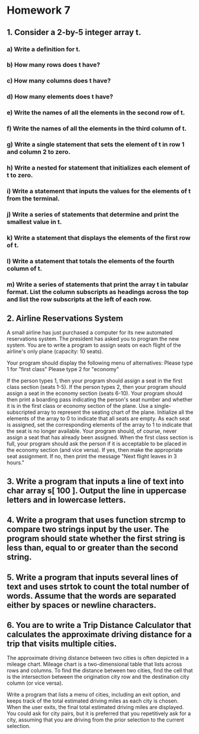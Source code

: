 # Homework 7

## 1. Consider a 2-by-5 integer array t.

### a) Write a definition for t.

### b) How many rows does t have?

### c) How many columns does t have?

### d) How many elements does t have?

### e) Write the names of all the elements in the second row of t.

### f) Write the names of all the elements in the third column of t.

### g) Write a single statement that sets the element of t in row 1 and column 2 to zero.

### h) Write a nested for statement that initializes each element of t to zero.

### i) Write a statement that inputs the values for the elements of t from the terminal.

### j) Write a series of statements that determine and print the smallest value in t.

### k) Write a statement that displays the elements of the first row of t.

### l) Write a statement that totals the elements of the fourth column of t.

### m) Write a series of statements that print the array t in tabular format. List the column subscripts as headings across the top and list the row subscripts at the left of each row.

## 2. Airline Reservations System

A small airline has just purchased a computer for its new automated reservations
system. The president has asked you to program the new system. You are to write a program to assign seats on each flight of the airline's only plane (capacity: 10 seats).

Your program should display the following menu of alternatives:
Please type 1 for "first class"
Please type 2 for "economy"

If the person types 1, then your program should assign a seat in the first class section (seats 1-5). If the person types 2, then your program should assign a seat in the economy section (seats 6-10). Your program should then print a boarding pass indicating the person's seat number and whether it is in the first class or economy section of the plane. Use a single-subscripted array to represent the seating chart of the plane. Initialize all the elements of the array to 0 to indicate that all seats are empty. As each seat is assigned, set the corresponding elements of the array to 1 to indicate that the seat is no
longer available. Your program should, of course, never assign a seat that has already been assigned. When the first class section is full, your program should ask the person if it is acceptable to be placed in the economy section (and vice versa). If yes, then make the appropriate seat assignment. If no, then print the message "Next flight leaves
in 3 hours."

## 3. Write a program that inputs a line of text into char array s[ 100 ]. Output the line in uppercase letters and in lowercase letters.

## 4. Write a program that uses function strcmp to compare two strings input by the user. The program should state whether the first string is less than, equal to or greater than the second string.

## 5. Write a program that inputs several lines of text and uses strtok to count the total number of words. Assume that the words are separated either by spaces or newline characters.

## 6. You are to write a Trip Distance Calculator that calculates the approximate driving distance for a trip that visits multiple cities.

The approximate driving distance between two cities is often depicted in a mileage chart. Mileage chart is a two-dimensional table that lists across rows and columns. To find the distance between two cities, find the cell that is the intersection between the origination city row and the destination city column (or vice versa).

Write a program that lists a menu of cities, including an exit option, and keeps track of the total estimated driving miles as each city is chosen. When the user exits, the final total estimated driving miles are displayed.
You could ask for city pairs, but it is preferred that you repetitively ask for a city, assuming that you are driving from the prior selection to the current selection.
